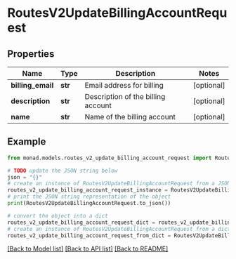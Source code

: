 # RoutesV2UpdateBillingAccountRequest


## Properties

Name | Type | Description | Notes
------------ | ------------- | ------------- | -------------
**billing_email** | **str** | Email address for billing | [optional] 
**description** | **str** | Description of the billing account | [optional] 
**name** | **str** | Name of the billing account | [optional] 

## Example

```python
from monad.models.routes_v2_update_billing_account_request import RoutesV2UpdateBillingAccountRequest

# TODO update the JSON string below
json = "{}"
# create an instance of RoutesV2UpdateBillingAccountRequest from a JSON string
routes_v2_update_billing_account_request_instance = RoutesV2UpdateBillingAccountRequest.from_json(json)
# print the JSON string representation of the object
print(RoutesV2UpdateBillingAccountRequest.to_json())

# convert the object into a dict
routes_v2_update_billing_account_request_dict = routes_v2_update_billing_account_request_instance.to_dict()
# create an instance of RoutesV2UpdateBillingAccountRequest from a dict
routes_v2_update_billing_account_request_from_dict = RoutesV2UpdateBillingAccountRequest.from_dict(routes_v2_update_billing_account_request_dict)
```
[[Back to Model list]](../README.md#documentation-for-models) [[Back to API list]](../README.md#documentation-for-api-endpoints) [[Back to README]](../README.md)


